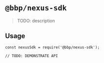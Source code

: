 # `@bbp/nexus-sdk`

> TODO: description

## Usage

```
const nexusSdk = require('@bbp/nexus-sdk');

// TODO: DEMONSTRATE API
```
